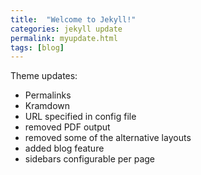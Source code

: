```yaml
---
title:  "Welcome to Jekyll!"
categories: jekyll update
permalink: myupdate.html
tags: [blog]
---
```



Theme updates:

- Permalinks
- Kramdown
- URL specified in config file
- removed PDF output
- removed some of the alternative layouts
- added blog feature
- sidebars configurable per page


